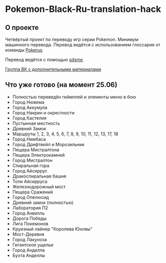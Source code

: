 # Pokemon-Black-Ru-translation-hack

## О проекте
Четвёртый проект по переводу игр серии Pokemon. Минимум машинного перевода. Перевод ведётся с использованием глоссария от команды [Pokerus](https://pokerus.ru).

Перевод ведётся с помощью [sdsme](https://github.com/Skareeg/SDSME).

[Группа ВК с дополнительными материалами](https://vk.com/pojirianets)
## Что уже готово (на момент 25.06)
- Полностью переведён геймплей и элементы меню в бою
- Город Нювема
- Город Аккумула
- Город Накрин и окрестности
- Город Кастелия
- Пустынная местность
- Древний Замок
- Маршруты 1, 2, 3, 4, 5, 6, 7, 8, 9, 10, 11, 12, 13, 17, 18
- Город Нимбаса
- Город Дрифтвейл и Морозильник
- Пещера Мистралтона
- Пещера Электрокамней
- Город Мистралтон
- Спиральная гора
- Город Айсиррус
- Дракоспиральная башня
- Топи Айсирруса
- Железнодорожный мост
- Пещера Сражений
- Город Опелюсид
- Древний замок (полностью)
- Лаборатория П2
- Город Анвилль
- Дорога Победы
- Лига Покемонов
- Круизный лайнер "Королева Юновы"
- Мост-Деревня
- Город Лакуноза
- Гигантское ущелье
- Город Анделла
- Бухта Анделлы
